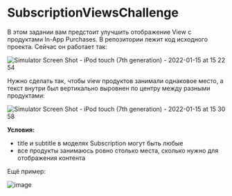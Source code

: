 # SubscriptionViewsChallenge

В этом задании вам предстоит улучшить отображение View с продуктами In-App Purchases. В репозитории лежит код исходного проекта. Сейчас он работает так:

![Simulator Screen Shot - iPod touch (7th generation) - 2022-01-15 at 15 22 54](https://user-images.githubusercontent.com/17107905/149618432-46e22795-c689-44e4-859d-9b8ac153023c.png)

Нужно сделать так, чтобы view продуктов занимали однаковое место, а текст внутри был вертикально выровнен по центру между разными продуктами:

![Simulator Screen Shot - iPod touch (7th generation) - 2022-01-15 at 15 30 58](https://user-images.githubusercontent.com/17107905/149618606-dd23cfa1-2ae5-483f-b191-65b1cc148de4.png)


**Условия:**

 - title и subtitle в моделях Subscription могут быть любые
 - все продукты занимаюсь ровно столько места, сколько нужно для отображения контента 

Ещё пример:

![image](https://user-images.githubusercontent.com/17107905/149618814-975b8390-e36b-4a84-a55b-f2861dc9ac37.png)
